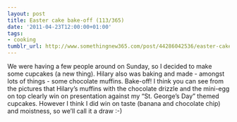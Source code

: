```yaml
---
layout: post
title: Easter cake bake-off (113/365)
date: '2011-04-23T12:00:00+01:00'
tags:
- cooking
tumblr_url: http://www.somethingnew365.com/post/44286042536/easter-cake-bake-off-113365
---
```

We were having a few people around on Sunday, so I decided to make some cupcakes (a new thing). Hilary also was baking and made - amongst lots of things - some chocolate muffins. Bake-off!
I think you can see from the pictures that Hilary’s muffins with the chocolate drizzle and the mini-egg on top clearly win on presentation against my “St. George’s Day” themed cupcakes. However I think I did win on taste (banana and chocolate chip) and moistness, so we’ll call it a draw :-)

